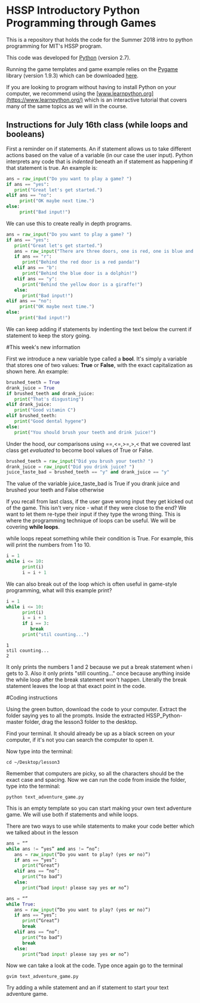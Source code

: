# HSSP Introductory Python Programming through Games

This is a repository that holds the code for the Summer 2018 intro to python programming for MIT's HSSP program.

This code was developed for [Python](https://www.python.org/downloads/) (version 2.7).

Running the game templates and game example relies on the [Pygame](https://www.pygame.org/wiki/GettingStarted) library (version 1.9.3) which can be downloaded [here](https://www.pygame.org/download.shtml).

If you are looking to program without having to install Python on your computer, we recommend using the [www.learnpython.org](https://www.learnpython.org/) which is an interactive tutorial that covers many of the same topics as we will in the course.


## Instructions for July 16th class (while loops and booleans)

First a reminder on if statements. An if statement allows us to take different actions based on the value of a variable (in our case the user input). Python interprets any code that is *indented* beneath an if statement as happening if that statement is true. An example is:

```python
ans = raw_input("Do you want to play a game? ")
if ans == "yes":
   print("Great let's get started.")
elif ans == "no":
     print("OK maybe next time.")
else:
     print("Bad input!")
```

We can use this to create really in depth programs.


```python
ans = raw_input("Do you want to play a game? ")
if ans == "yes":
   print("Great let's get started.")
   ans = raw_input("There are three doors, one is red, one is blue and one is yellow, which do you open? (r,y,b) ")
   if ans == "r":
      print("Behind the red door is a red panda!")
   elif ans == "b":
      print("Behind the blue door is a dolphin!")
   elif ans == "y":
      print("Behind the yellow door is a giraffe!")
   else:
      print("Bad input!")
elif ans == "no":
     print("OK maybe next time.")
else:
     print("Bad input!")
```

We can keep adding if statements by indenting the text below the current if statement to keep the story going.

#This week's new information

First we introduce a new variable type called a **bool**. It's simply a variable that stores one of two values: **True** or **False**, with the exact capitalization as shown here. An example:

```python
brushed_teeth = True
drank_juice = True
if brushed_teeth and drank_juice:
   print("That's disgusting")
elif drank_juice:
   print("Good vitamin C")
elif brushed_teeth:
   print("Good dental hygene")
else:
   print("You should brush your teeth and drink juice!")
```

Under the hood, our comparisons using ==,<=,>=,>,< that we covered last class get *evaluated* to become bool values of True or False.

```python
brushed_teeth = raw_input("Did you brush your teeth? ")
drank_juice = raw_input("Did you drink juice? ")
juice_taste_bad = brushed_teeth == "y" and drank_juice == "y"
```
The value of the variable juice_taste_bad is True if you drank juice and brushed your teeth and False otherwise


If you recall from last class, if the user gave wrong input they get kicked out of the game. This isn't very nice - what if they were close to the end? We want to let them re-type their input if they type the wrong thing. This is where the programming technique of loops can be useful. We will be covering **while loops**.

while loops repeat something while their condition is True. For example, this will print the numbers from 1 to 10.
```python
i = 1
while i <= 10:
      print(i)
      i = i + 1

```

We can also break out of the loop which is often useful in game-style programming, what will this example print?

```python
i = 1
while i <= 10:
      print(i)
      i = i + 1
      if i == 3:
      	 break
      print("stil counting...")
```

```
1
stil counting...
2
```

It only prints the numbers 1 and 2 because we put a break statement when i gets to 3. Also it only prints "still counting..." once because anything inside the while loop after the break statement won't happen. Literally the break statement leaves the loop at that exact point in the code.



#Coding instructions

Using the green button, download the code to your computer. Extract the folder saying yes to all the prompts. Inside the extracted HSSP_Python-master folder, drag the lesson3 folder to the desktop.

Find your terminal. It should already be up as a black screen on your computer, if it's not you can search the computer to open it.

Now type into the terminal:

```
cd ~/Desktop/lesson3
```

Remember that computers are picky, so all the characters should be the exact case and spacing.
Now we can run the code from inside the folder, type into the terminal:

```
python text_adventure_game.py 
```

This is an empty template so you can start making your own text adventure game. We will use both if statements and while loops.

There are two ways to use while statements to make your code better which we talked about in the lesson

```python
ans = “”
while ans != “yes” and ans != “no”:
   ans = raw_input(“Do you want to play? (yes or no)”)
   if ans == “yes”:
      print(“Great”)
   elif ans == “no”:
      print(“to bad”)
   else:
      print(“bad input! please say yes or no”)

```

```python
ans = “”
while True:
   ans = raw_input(“Do you want to play? (yes or no)”)
   if ans == “yes”:
      print(“Great”)
      break
   elif ans == “no”:
      print(“to bad”)
      break
   else:
      print(“bad input! please say yes or no”)
```

Now we can take a look at the code. Type once again go to the terminal

```
gvim text_adventure_game.py 
```

Try adding a while statement and an if statement to start your text adventure game. 